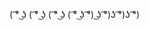 ( ͡° ͜ʖ ( ͡° ͜ʖ ( ͡° ͜ʖ ( ͡° ͜ʖ ͡°) ͜ʖ ͡°)ʖ ͡°)ʖ ͡°)
<!---
t-weilin/t-weilin is a ✨ special ✨ repository because its `README.md` (this file) appears on your GitHub profile.
You can click the Preview link to take a look at your changes.
--->
